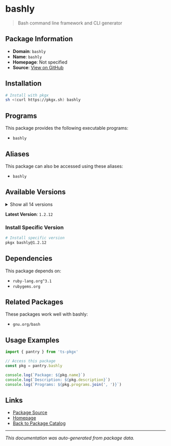# bashly

> Bash command line framework and CLI generator

## Package Information

- **Domain**: `bashly`
- **Name**: `bashly`
- **Homepage**: Not specified
- **Source**: [View on GitHub](https://github.com/pkgxdev/pantry/tree/main/projects/bashly.dannyb.co/package.yml)

## Installation

```bash
# Install with pkgx
sh <(curl https://pkgx.sh) bashly
```

## Programs

This package provides the following executable programs:

- `bashly`

## Aliases

This package can also be accessed using these aliases:

- `bashly`

## Available Versions

<details>
<summary>Show all 14 versions</summary>

- `1.2.12`, `1.2.11`, `1.2.10`, `1.2.9`, `1.2.8`
- `1.2.7`, `1.2.6`, `1.2.5`, `1.2.4`, `1.2.3`
- `1.2.2`, `1.2.1`, `1.2.0`, `1.1.10`

</details>

**Latest Version**: `1.2.12`

### Install Specific Version

```bash
# Install specific version
pkgx bashly@1.2.12
```

## Dependencies

This package depends on:

- `ruby-lang.org^3.1`
- `rubygems.org`

## Related Packages

These packages work well with bashly:

- `gnu.org/bash`

## Usage Examples

```typescript
import { pantry } from 'ts-pkgx'

// Access this package
const pkg = pantry.bashly

console.log(`Package: ${pkg.name}`)
console.log(`Description: ${pkg.description}`)
console.log(`Programs: ${pkg.programs.join(', ')}`)
```

## Links

- [Package Source](https://github.com/pkgxdev/pantry/tree/main/projects/bashly.dannyb.co/package.yml)
- [Homepage](#)
- [Back to Package Catalog](../package-catalog.md)

---

*This documentation was auto-generated from package data.*
